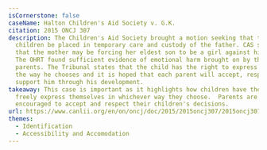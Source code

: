 ```yaml
---
isCornerstone: false
caseName: Halton Children's Aid Society v. G.K.
citation: 2015 ONCJ 307
description: The Children's Aid Society brought a motion seeking that the
  children be placed in temporary care and custody of the father. CAS subjects
  that the mother may be forcing her eldest son to be a girl against his wishes.
  The OHRT found sufficient evidence of emotional harm brought on by the
  parents. The Tribunal states that the child has the right to express himself
  the way he chooses and it is hoped that each parent will accept, respect and
  support him through his development.
takeaway: This case is important as it highlights how children have the right to
  freely express themselves in whichever way they choose.  Parents are
  encouraged to accept and respect their children's decisions.
url: https://www.canlii.org/en/on/oncj/doc/2015/2015oncj307/2015oncj307.html?resultIndex=1
themes:
  - Identification
  - Accessibility and Accomodation
---
```

